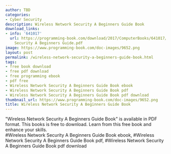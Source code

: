 ```yaml
---
author: TBD
categories:
- Cyber Security
description: Wireless Network Security A Beginners Guide Book
download_links:
- info: '641017'
  url: https://programming-book.com/download/2017/ComputerBooks/641017/Wireless Network
    Security A Beginners Guide.pdf
image: https://www.programming-book.com/doc-images/9652.png
layout: post
permalink: /wireless-network-security-a-beginners-guide-book.html
tags:
- free book download
- free pdf download
- free programming ebook
- pdf free
- Wireless Network Security A Beginners Guide Book ebook
- Wireless Network Security A Beginners Guide Book pdf
- Wireless Network Security A Beginners Guide Book pdf download
thumbnail_url: https://www.programming-book.com/doc-images/9652.png
title: Wireless Network Security A Beginners Guide Book
---
```


 
<div class="item-desc text-justify">
  "Wireless Network Security A Beginners Guide Book" is available in PDF format. This books is free to download. Learn from this free book and enhance your skills.
  <br>
  #Wireless Network Security A Beginners Guide Book ebook, #Wireless Network Security A Beginners Guide Book pdf, #Wireless Network Security A Beginners Guide Book pdf download
</div>